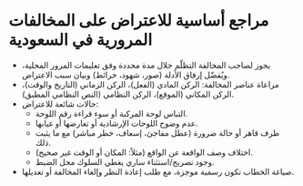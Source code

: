 # مراجع أساسية للاعتراض على المخالفات المرورية في السعودية

- يجوز لصاحب المخالفة التظلّم خلال مدة محددة وفق تعليمات المرور المحلية، ويُفضّل إرفاق الأدلة (صور، شهود، خرائط) وبيان سبب الاعتراض.
- مراعاة عناصر المخالفة: الركن المادي (الفعل)، الركن الزماني (التاريخ والوقت)، الركن المكاني (الموقع)، الركن النظامي (النص النظامي المطبق).
- حالات شائعة للاعتراض:
  - التباس لوحة المركبة أو سوء قراءة رقم اللوحة.
  - عدم وضوح اللوحات الإرشادية أو تعارضها أو غيابها.
  - ظرف قاهر أو حالة ضرورة (عطل مفاجئ، إسعاف، خطر مباشر) مع ما يثبت ذلك.
  - اختلاف وصف الواقعة عن الواقع (مثلاً: المكان أو الوقت غير صحيح).
  - وجود تصريح/استثناء ساري يغطي السلوك محل الضبط.
- صياغة الخطاب تكون رسمية موجزة، مع طلب إعادة النظر وإلغاء المخالفة أو تعديلها.